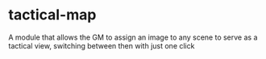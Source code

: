 # tactical-map
A module that allows the GM to assign an image to any scene to serve as a tactical view, switching between then with just one click
